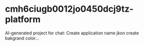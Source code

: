 # cmh6ciugb0012jo0450dcj9tz-platform
AI-generated project for chat: Create application name jkon create bakgrand color...
